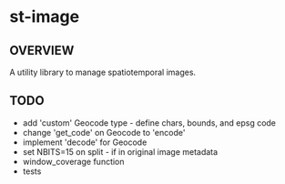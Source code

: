 # st-image
## OVERVIEW
A utility library to manage spatiotemporal images.

## TODO
- add 'custom' Geocode type - define chars, bounds, and epsg code
- change 'get_code' on Geocode to 'encode'
- implement 'decode' for Geocode
- set NBITS=15 on split - if in original image metadata
- window_coverage function
- tests
